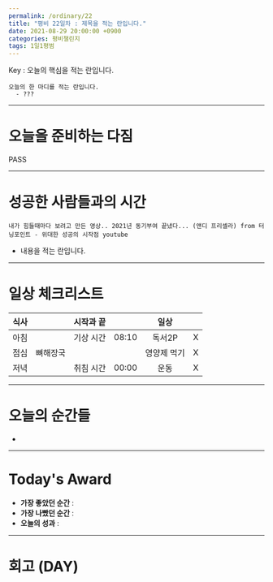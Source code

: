 ```yaml
---
permalink: /ordinary/22
title: "평비 22일차 : 제목을 적는 란입니다."
date: 2021-08-29 20:00:00 +0900
categories: 평비챌린지
tags: 1일1평범
---  
```

Key : 오늘의 핵심을 적는 란입니다.
```
오늘의 한 마디를 적는 란입니다.
  - ???
```

---
# 오늘을 준비하는 다짐
PASS

---
# 성공한 사람들과의 시간
`내가 힘들때마다 보려고 만든 영상.. 2021년 동기부여 끝냈다... (앤디 프리셀라) from 터닝포인트 - 위대한 성공의 시작점 youtube`  
- 내용을 적는 란입니다.

---
# 일상 체크리스트

| 식사 |  | 시작과 끝 |  | 일상 |  |
|:----:|:----:|:----:|:----:|:----:|:----:|
| 아침 |  | 기상 시간 | 08:10 | 독서2P | X |
| 점심 | 뼈해장국 |  |  | 영양제 먹기 | X |
| 저녁 |  | 취침 시간 | 00:00 | 운동 | X |

---
# 오늘의 순간들
- 

---
# Today's Award
- **가장 좋았던 순간** : 
- **가장 나빴던 순간** : 
- **오늘의 성과** : 

---
# 회고 (DAY)
